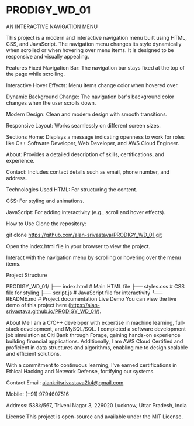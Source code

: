 # PRODIGY_WD_01
AN INTERACTIVE NAVIGATION MENU

This project is a modern and interactive navigation menu built using HTML, CSS, and JavaScript. The navigation menu changes its style dynamically when scrolled or when hovering over menu items. It is designed to be responsive and visually appealing.

Features
Fixed Navigation Bar: The navigation bar stays fixed at the top of the page while scrolling.

Interactive Hover Effects: Menu items change color when hovered over.

Dynamic Background Change: The navigation bar's background color changes when the user scrolls down.

Modern Design: Clean and modern design with smooth transitions.

Responsive Layout: Works seamlessly on different screen sizes.

Sections
Home: Displays a message indicating openness to work for roles like C++ Software Developer, Web Developer, and AWS Cloud Engineer.

About: Provides a detailed description of skills, certifications, and experience.

Contact: Includes contact details such as email, phone number, and address.

Technologies Used
HTML: For structuring the content.

CSS: For styling and animations.

JavaScript: For adding interactivity (e.g., scroll and hover effects).

How to Use
Clone the repository:

git clone https://github.com/alan-srivastava/PRODIGY_WD_01.git

Open the index.html file in your browser to view the project.

Interact with the navigation menu by scrolling or hovering over the menu items.

Project Structure

PRODIGY_WD_01/
├── index.html          # Main HTML file
├── styles.css          # CSS file for styling
├── script.js           # JavaScript file for interactivity
└── README.md           # Project documentation
Live Demo
You can view the live demo of this project here (https://alan-srivastava.github.io/PRODIGY_WD_01/).

About Me
I am a C/C++ developer with expertise in machine learning, full-stack development, and MySQL/SQL. I completed a software development job simulation at Citi Bank through Forage, gaining hands-on experience building financial applications. Additionally, I am AWS Cloud Certified and proficient in data structures and algorithms, enabling me to design scalable and efficient solutions.

With a commitment to continuous learning, I've earned certifications in Ethical Hacking and Network Defense, fortifying our systems.

Contact
Email: alankritsrivastava2k4@gmail.com

Mobile: (+91) 9794607516

Address: 538k/567, Triveni Nagar 3, 226020 Lucknow, Uttar Pradesh, India

License
This project is open-source and available under the MIT License.


